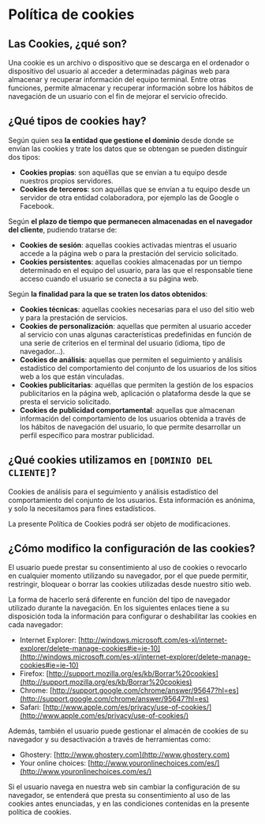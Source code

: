 # Política de cookies
## Las Cookies, ¿qué son?

Una cookie es un archivo o dispositivo que se descarga en el ordenador o dispositivo del usuario al acceder a determinadas páginas web para almacenar y recuperar información del equipo terminal. Entre otras funciones, permite almacenar y recuperar información sobre los hábitos de navegación de un usuario con el fin de mejorar el servicio ofrecido.

## ¿Qué tipos de cookies hay?

Según quien sea **la entidad que gestione el dominio** desde donde se envían las cookies y trate los datos que se obtengan se pueden distinguir dos tipos:

- **Cookies propias**: son aquéllas que se envían a tu equipo desde nuestros propios servidores.
- **Cookies de terceros**: son aquéllas que se envían a tu equipo desde un servidor de otra entidad colaboradora, por ejemplo las de Google o Facebook.

Según **el plazo de tiempo que permanecen almacenadas en el navegador del cliente**, pudiendo tratarse de:

- **Cookies de sesión**: aquellas cookies activadas mientras el usuario accede a la página web o para la prestación del servicio solicitado.
- **Cookies persistentes**: aquellas cookies almacenadas por un tiempo determinado en el equipo del usuario, para las que el responsable tiene acceso cuando el usuario se conecta a su página web.

Según **la finalidad para la que se traten los datos obtenidos**:

- **Cookies técnicas**: aquellas cookies necesarias para el uso del sitio web y para la prestación de servicios.
- **Cookies de personalización**: aquellas que permiten al usuario acceder al servicio con unas algunas características predefinidas en función de una serie de criterios en el terminal del usuario (idioma, tipo de navegador…).
- **Cookies de análisis**: aquellas que permiten el seguimiento y análisis estadístico del comportamiento del conjunto de los usuarios de los sitios web a los que están vinculadas.
- **Cookies publicitarias**: aquéllas que permiten la gestión de los espacios publicitarios en la página web, aplicación o plataforma desde la que se presta el servicio solicitado.
- **Cookies de publicidad comportamental**: aquellas que almacenan información del comportamiento de los usuarios obtenida a través de los hábitos de navegación del usuario, lo que permite desarrollar un perfil específico para mostrar publicidad.

## ¿Qué cookies utilizamos en `[DOMINIO DEL CLIENTE]`?

Cookies de análisis para el seguimiento y análisis estadístico del comportamiento del conjunto de los usuarios. Esta información es anónima, y solo la necesitamos para fines estadísticos.

La presente Política de Cookies podrá ser objeto de modificaciones.

## ¿Cómo modifico la configuración de las cookies?

El usuario puede prestar su consentimiento al uso de cookies o revocarlo en cualquier momento utilizando su navegador, por el que puede permitir, restringir, bloquear o borrar las cookies utilizadas desde nuestro sitio web.

La forma de hacerlo será diferente en función del tipo de navegador utilizado durante la navegación. En los siguientes enlaces tiene a su disposición toda la información para configurar o deshabilitar las cookies en cada navegador:

- Internet Explorer: [http://windows.microsoft.com/es-xl/internet-explorer/delete-manage-cookies#ie=ie-10](http://windows.microsoft.com/es-xl/internet-explorer/delete-manage-cookies#ie=ie-10)
- Firefox: [http://support.mozilla.org/es/kb/Borrar%20cookies](http://support.mozilla.org/es/kb/Borrar%20cookies)
- Chrome: [http://support.google.com/chrome/answer/95647?hl=es](http://support.google.com/chrome/answer/95647?hl=es)
- Safari: [http://www.apple.com/es/privacy/use-of-cookies/](http://www.apple.com/es/privacy/use-of-cookies/)

Además, también el usuario puede gestionar el almacén de cookies de su navegador y su desactivación a través de herramientas como:

- Ghostery: [http://www.ghostery.com](http://www.ghostery.com)
- Your online choices: [http://www.youronlinechoices.com/es/](http://www.youronlinechoices.com/es/)

Si el usuario navega en nuestra web sin cambiar la configuración de su navegador, se entenderá que presta su consentimiento al uso de las cookies antes enunciadas, y en las condiciones contenidas en la presente política de cookies.